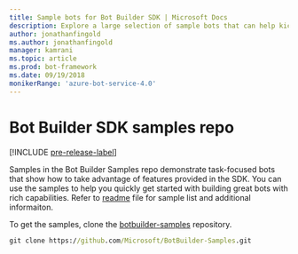 ```yaml
---
title: Sample bots for Bot Builder SDK | Microsoft Docs
description: Explore a large selection of sample bots that can help kickstart your bot development with the Bot Builder SDK.
author: jonathanfingold
ms.author: jonathanfingold
manager: kamrani
ms.topic: article
ms.prod: bot-framework
ms.date: 09/19/2018
monikerRange: 'azure-bot-service-4.0' 
---
```


# Bot Builder SDK samples repo
[!INCLUDE [pre-release-label](includes/pre-release-label.md)]

Samples in the Bot Builder Samples repo demonstrate task-focused bots that show how to take advantage of features provided in 
the SDK. You can use the samples to help you quickly get started with building great bots with rich capabilities. 
Refer to [readme](https://github.com/Microsoft/BotBuilder-Samples/blob/master/README.md) file for sample list and additional informaiton.

To get the samples, clone the [botbuilder-samples](https://github.com/Microsoft/botbuilder-samples) repository.
```cmd
git clone https://github.com/Microsoft/BotBuilder-Samples.git
```
